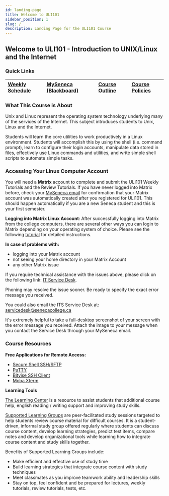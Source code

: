 ```yaml
---
id: landing-page
title: Welcome to ULI101
sidebar_position: 1
slug: /
description: Landing Page for the ULI101 Course
---
```


## Welcome to ULI101 - Introduction to UNIX/Linux and the Internet

### Quick Links

| [Weekly Schedule](./weekly-schedule.md) | [MySeneca (Blackboard)](https://my.senecacollege.ca/) | [Course Outline](https://apps.senecacollege.ca/ssos/findOutline.do?termCode=20232&subjectCode=ULI101&schoolCode=SICT) | [Course Policies](/B-ExtraResources/course-policies.md) |
| :--- | :--- | :--- | :--- |


### What This Course is About

Unix and Linux represent the operating system technology underlying many of the services of the Internet. This subject introduces students to Unix, Linux and the Internet.

Students will learn the core utilities to work productively in a Linux environment. Students will accomplish this by using the shell (i.e. command prompt), learn to configure their login accounts, manipulate data stored in files, effectively use Linux commands and utilities, and write simple shell scripts to automate simple tasks.

### Accessing Your Linux Computer Account

You will need a **Matrix** account to complete and submit the ULI101 Weekly Tutorials and the Review Tutorials. If you have never logged into Matrix before, check your [MySeneca email](https://myseneca.ca/) for confirmation that your Matrix account was automatically created after you registered for ULI101. This should happen automatically if you are a new Seneca student and this is your first semester.

**Logging into Matrix Linux Account**: After successfully logging into Matrix from the college computers, there are several other ways you can login to Matrix depending on your operating system of choice. Please see the following [tutorial](/A-Tutorials/tutorial1.md#method-1-connecting-to-your-matrix-account-from-your-home-computer) for detailed instructions.

**In case of problems with:**

  - logging into your Matrix account
  - not seeing your home directory in your Matrix Account
  - any other Matrix issue

If you require technical assistance with the issues above, please click on the following link:
[IT Service Desk](https://students.senecacollege.ca/spaces/190/support/wiki/view/1473/contact-its).

Phoning may resolve the issue sooner. Be ready to specify the exact error message you received.

You could also email the ITS  Service Desk at: servicedesk@senecacollege.ca

It's extremely helpful to take a full-desktop screenshot of your screen with the error message you received. Attach the image to your message when you contact the Service Desk through your MySeneca email.

### Course Resources

**Free Applications for Remote Access:**

- [Secure Shell SSH/SFTP](https://www.sfsu.edu/ftp/win/ssh/SSHSecureShellClient-3.2.9.exe)
- [PuTTY](https://www.chiark.greenend.org.uk/~sgtatham/putty/latest.html)
- [Bitvise SSH Client](https://www.bitvise.com/ssh-client-download)
- [Moba Xterm](https://mobaxterm.mobatek.net/download-home-edition.html)


**Learning Tools**

[The Learning Center](http://inside.senecacollege.ca/learningcentres/supported-learning-groups.html) is a resource to assist students that additional course help, english reading / writing support and improving study skills.

[Supported Learning Groups](https://library.senecacollege.ca/learningcentre/slg) are peer-facilitated study sessions targeted to help students review course material for difficult courses. It is a student-driven, informal study group offered regularly where students can discuss course content, develop learning strategies, predict test items, compare notes and develop organizational tools while learning how to integrate course content and study skills together.

Benefits of Supported Learning Groups include:
  - Make efficient and effective use of study time
  - Build learning strategies that integrate course content with study techniques
  - Meet classmates as you improve teamwork ability and leadership skills
  - Stay on top, feel confident and be prepared for lectures, weekly tutorials, review tutorials, tests, etc.
